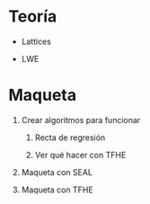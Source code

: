 # Teoría

- Lattices

- LWE

# Maqueta


1. Crear algoritmos para funcionar

	1. Recta de regresión
	
	2. Ver qué hacer con TFHE

2. Maqueta con SEAL

3. Maqueta con TFHE


